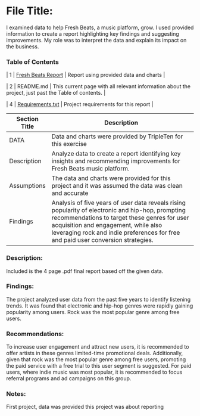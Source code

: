 # File Title: 
I examined data to help Fresh Beats, a music platform, grow. I used provided information to create a report highlighting key findings and suggesting improvements. My role was to interpret the data and explain its impact on the business.

### Table of Contents
| 1 | [Fresh Beats Report](https://docs.google.com/document/d/1VxHCWEi5P9v8BYapo0ybtV2SLx8WC2kwZNBQtADVJ74/edit?usp=sharing) | Report using provided data and charts |

| 2 | README.md | This current page with all relevant information about the project, just past the Table of contents. |

| 4 | [Requirements.txt](https://github.com/justyn-plaskon/Data_projects_TripleTen/blob/main/Sprint%200/Requirements.txt) | Project requirements for this report |

| Section Title | Description |
| ----------- |----------- |
| DATA | Data and charts were provided by TripleTen for this exercise |
| Description |Analyze data to create a report identifying key insights and recommending improvements for Fresh Beats music platform. |
| Assumptions | The data and charts were provided for this project and it was assumed the data was clean and accurate |
| Findings | Analysis of five years of user data reveals rising popularity of electronic and hip-hop, prompting recommendations to target these genres for user acquisition and engagement, while also leveraging rock and indie preferences for free and paid user conversion strategies. |


### Description:
Included is the 4 page .pdf final report based off the given data. 


### Findings:
The project analyzed user data from the past five years to identify listening trends. It was found that electronic and hip-hop genres were rapidly gaining popularity among users. Rock was the most popular genre among free users. 

### Recommendations:
To increase user engagement and attract new users, it is recommended to offer artists in these genres limited-time promotional deals. Additionally, given that rock was the most popular genre among free users, promoting the paid service with a free trial to this user segment is suggested. For paid users, where indie music was most popular, it is recommended to focus referral programs and ad campaigns on this group.

### Notes:
First project, data was provided this project was about reporting
